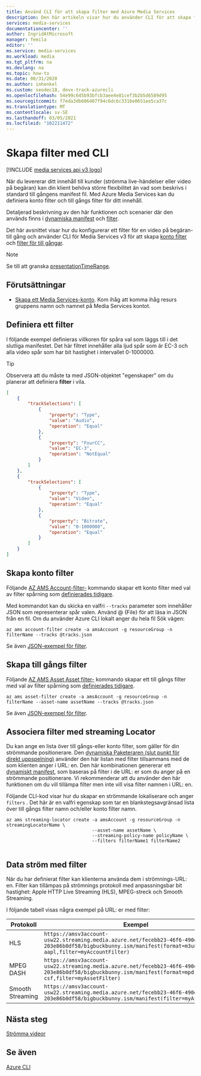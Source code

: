 ```yaml
---
title: Använd CLI för att skapa filter med Azure Media Services
description: Den här artikeln visar hur du använder CLI för att skapa filter med Azure Media Services v3.
services: media-services
documentationcenter: ''
author: IngridAtMicrosoft
manager: femila
editor: ''
ms.service: media-services
ms.workload: media
ms.tgt_pltfrm: na
ms.devlang: na
ms.topic: how-to
ms.date: 08/31/2020
ms.author: inhenkel
ms.custom: seodec18, devx-track-azurecli
ms.openlocfilehash: 54e99c645b93bfcb3aee4e81cef3b2b5d6589d95
ms.sourcegitcommit: f7eda3db606407f94c6dc6c3316e0651ee5ca37c
ms.translationtype: MT
ms.contentlocale: sv-SE
ms.lasthandoff: 03/05/2021
ms.locfileid: "102211472"
---
```

# <a name="creating-filters-with-cli"></a>Skapa filter med CLI

[!INCLUDE [media services api v3 logo](./includes/v3-hr.md)]

När du levererar ditt innehåll till kunder (strömma live-händelser eller video på begäran) kan din klient behöva större flexibilitet än vad som beskrivs i standard till gångens manifest fil. Med Azure Media Services kan du definiera konto filter och till gångs filter för ditt innehåll.

Detaljerad beskrivning av den här funktionen och scenarier där den används finns i [dynamiska manifest](filters-dynamic-manifest-overview.md) och [filter](filters-concept.md).

Det här avsnittet visar hur du konfigurerar ett filter för en video på begäran-till gång och använder CLI för Media Services v3 för att skapa [konto filter](/cli/azure/ams/account-filter) och [filter för till gångar](/cli/azure/ams/asset-filter).

> [!NOTE]
> Se till att granska [presentationTimeRange](filters-concept.md#presentationtimerange).

## <a name="prerequisites"></a>Förutsättningar

- [Skapa ett Media Services-konto](./create-account-howto.md). Kom ihåg att komma ihåg resurs gruppens namn och namnet på Media Services kontot.

## <a name="define-a-filter"></a>Definiera ett filter

I följande exempel definieras villkoren för spåra val som läggs till i det slutliga manifestet. Det här filtret innehåller alla ljud spår som är EC-3 och alla video spår som har bit hastighet i intervallet 0-1000000.

> [!TIP]
> Observera att du måste ta med JSON-objektet "egenskaper" om du planerar att definiera **filter** i vila.  

```json
[
    {
        "trackSelections": [
            {
                "property": "Type",
                "value": "Audio",
                "operation": "Equal"
            },
            {
                "property": "FourCC",
                "value": "EC-3",
                "operation": "NotEqual"
            }
        ]
    },
    {
        "trackSelections": [
            {
                "property": "Type",
                "value": "Video",
                "operation": "Equal"
            },
            {
                "property": "Bitrate",
                "value": "0-1000000",
                "operation": "Equal"
            }
        ]
    }
]
```

## <a name="create-account-filters"></a>Skapa konto filter

Följande [AZ AMS Account-filter-](/cli/azure/ams/account-filter) kommando skapar ett konto filter med val av filter spårning som [definierades tidigare](#define-a-filter).

Med kommandot kan du skicka en valfri `--tracks` parameter som innehåller JSON som representerar spår valen.  Använd @ {File} för att läsa in JSON från en fil. Om du använder Azure CLI lokalt anger du hela fil Sök vägen:

```azurecli
az ams account-filter create -a amsAccount -g resourceGroup -n filterName --tracks @tracks.json
```

Se även [JSON-exempel för filter](/rest/api/media/accountfilters/createorupdate#create-an-account-filter).

## <a name="create-asset-filters"></a>Skapa till gångs filter

Följande [AZ AMS Asset Asset filter-](/cli/azure/ams/asset-filter) kommando skapar ett till gångs filter med val av filter spårning som [definierades tidigare](#define-a-filter). 

```azurecli
az ams asset-filter create -a amsAccount -g resourceGroup -n filterName --asset-name assetName --tracks @tracks.json
```

Se även [JSON-exempel för filter](/rest/api/media/assetfilters/createorupdate#create-an-asset-filter).

## <a name="associate-filters-with-streaming-locator"></a>Associera filter med streaming Locator

Du kan ange en lista över till gångs-eller konto filter, som gäller för din strömmande positionerare. Den [dynamiska Paketeraren (slut punkt för direkt uppspelning)](dynamic-packaging-overview.md) använder den här listan med filter tillsammans med de som klienten anger i URL: en. Den här kombinationen genererar ett [dynamiskt manifest](filters-dynamic-manifest-overview.md), som baseras på filter i de URL: er som du anger på en strömmande positionerare. Vi rekommenderar att du använder den här funktionen om du vill tillämpa filter men inte vill visa filter namnen i URL: en.

Följande CLI-kod visar hur du skapar en strömmande lokaliserare och anger `filters` . Det här är en valfri egenskap som tar en blankstegsavgränsad lista över till gångs filter namn och/eller konto filter namn.

```azurecli
az ams streaming-locator create -a amsAccount -g resourceGroup -n streamingLocatorName \
                                --asset-name assetName \                               
                                --streaming-policy-name policyName \
                                --filters filterName1 filterName2
                                
```

## <a name="stream-using-filters"></a>Data ström med filter

När du har definierat filter kan klienterna använda dem i strömnings-URL: en. Filter kan tillämpas på strömnings protokoll med anpassningsbar bit hastighet: Apple HTTP Live Streaming (HLS), MPEG-streck och Smooth Streaming.

I följande tabell visas några exempel på URL: er med filter:

|Protokoll|Exempel|
|---|---|
|HLS|`https://amsv3account-usw22.streaming.media.azure.net/fecebb23-46f6-490d-8b70-203e86b0df58/bigbuckbunny.ism/manifest(format=m3u8-aapl,filter=myAccountFilter)`|
|MPEG DASH|`https://amsv3account-usw22.streaming.media.azure.net/fecebb23-46f6-490d-8b70-203e86b0df58/bigbuckbunny.ism/manifest(format=mpd-time-csf,filter=myAssetFilter)`|
|Smooth Streaming|`https://amsv3account-usw22.streaming.media.azure.net/fecebb23-46f6-490d-8b70-203e86b0df58/bigbuckbunny.ism/manifest(filter=myAssetFilter)`|

## <a name="next-step"></a>Nästa steg

[Strömma videor](stream-files-tutorial-with-api.md)

## <a name="see-also"></a>Se även

[Azure CLI](/cli/azure/ams)
